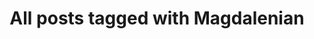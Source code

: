---
layout: tag
title: "All posts tagged with Magdalenian"
permalink: /weblog/tags/magdalenian/
taxonomy: Magdalenian
---